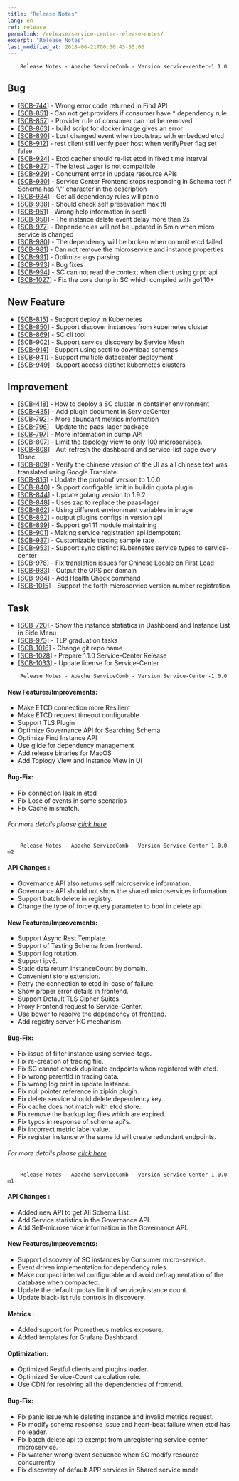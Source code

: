 ```yaml
---
title: "Release Notes"
lang: en
ref: release
permalink: /release/service-center-release-notes/
excerpt: "Release Notes"
last_modified_at: 2018-06-21T00:50:43-55:00
---
```



        Release Notes - Apache ServiceComb - Version service-center-1.1.0
            
<h2>        Bug
</h2>
<ul>
<li>[<a href='https://issues.apache.org/jira/browse/SCB-744'>SCB-744</a>] -         Wrong error code returned in Find API
</li>
<li>[<a href='https://issues.apache.org/jira/browse/SCB-851'>SCB-851</a>] -         Can not get providers if consumer have * dependency rule
</li>
<li>[<a href='https://issues.apache.org/jira/browse/SCB-857'>SCB-857</a>] -         Provider rule of consumer can not be removed
</li>
<li>[<a href='https://issues.apache.org/jira/browse/SCB-863'>SCB-863</a>] -         build script for docker image gives an error
</li>
<li>[<a href='https://issues.apache.org/jira/browse/SCB-890'>SCB-890</a>] -         Lost changed event when bootstrap with embedded etcd
</li>
<li>[<a href='https://issues.apache.org/jira/browse/SCB-912'>SCB-912</a>] -         rest client still verify peer host when verifyPeer flag set false
</li>
<li>[<a href='https://issues.apache.org/jira/browse/SCB-924'>SCB-924</a>] -         Etcd cacher should re-list etcd in fixed time interval
</li>
<li>[<a href='https://issues.apache.org/jira/browse/SCB-927'>SCB-927</a>] -         The latest Lager is not compatible
</li>
<li>[<a href='https://issues.apache.org/jira/browse/SCB-929'>SCB-929</a>] -         Concurrent error in update resource APIs
</li>
<li>[<a href='https://issues.apache.org/jira/browse/SCB-930'>SCB-930</a>] -         Service Center Frontend stops responding in Schema test if Schema has &#39;\&quot;&#39; character in the description
</li>
<li>[<a href='https://issues.apache.org/jira/browse/SCB-934'>SCB-934</a>] -         Get all dependency rules will panic
</li>
<li>[<a href='https://issues.apache.org/jira/browse/SCB-938'>SCB-938</a>] -         Should check self presevation max ttl
</li>
<li>[<a href='https://issues.apache.org/jira/browse/SCB-951'>SCB-951</a>] -         Wrong help information in scctl
</li>
<li>[<a href='https://issues.apache.org/jira/browse/SCB-958'>SCB-958</a>] -         The instance delete event delay more than 2s
</li>
<li>[<a href='https://issues.apache.org/jira/browse/SCB-977'>SCB-977</a>] -         Dependencies will not be updated in 5min when micro service is changed
</li>
<li>[<a href='https://issues.apache.org/jira/browse/SCB-980'>SCB-980</a>] -         The dependency will be broken when commit etcd failed
</li>
<li>[<a href='https://issues.apache.org/jira/browse/SCB-981'>SCB-981</a>] -         Can not remove the microservice and instance properties
</li>
<li>[<a href='https://issues.apache.org/jira/browse/SCB-991'>SCB-991</a>] -         Optimize args parsing
</li>
<li>[<a href='https://issues.apache.org/jira/browse/SCB-993'>SCB-993</a>] -         Bug fixes
</li>
<li>[<a href='https://issues.apache.org/jira/browse/SCB-994'>SCB-994</a>] -         SC can not read the context when client using grpc api
</li>
<li>[<a href='https://issues.apache.org/jira/browse/SCB-1027'>SCB-1027</a>] -         Fix the core dump in SC which compiled with go1.10+
</li>
</ul>
        
<h2>        New Feature
</h2>
<ul>
<li>[<a href='https://issues.apache.org/jira/browse/SCB-815'>SCB-815</a>] -         Support deploy in Kubernetes
</li>
<li>[<a href='https://issues.apache.org/jira/browse/SCB-850'>SCB-850</a>] -         Support discover instances from kubernetes cluster
</li>
<li>[<a href='https://issues.apache.org/jira/browse/SCB-869'>SCB-869</a>] -         SC cli tool
</li>
<li>[<a href='https://issues.apache.org/jira/browse/SCB-902'>SCB-902</a>] -         Support service discovery by Service Mesh
</li>
<li>[<a href='https://issues.apache.org/jira/browse/SCB-914'>SCB-914</a>] -         Support using scctl to download schemas
</li>
<li>[<a href='https://issues.apache.org/jira/browse/SCB-941'>SCB-941</a>] -         Support multiple datacenter deployment
</li>
<li>[<a href='https://issues.apache.org/jira/browse/SCB-949'>SCB-949</a>] -         Support access distinct kubernetes clusters
</li>
</ul>
        
<h2>        Improvement
</h2>
<ul>
<li>[<a href='https://issues.apache.org/jira/browse/SCB-418'>SCB-418</a>] -         How to deploy a SC cluster in container environment
</li>
<li>[<a href='https://issues.apache.org/jira/browse/SCB-435'>SCB-435</a>] -         Add plugin document in ServiceCenter
</li>
<li>[<a href='https://issues.apache.org/jira/browse/SCB-792'>SCB-792</a>] -         More abundant metrics information
</li>
<li>[<a href='https://issues.apache.org/jira/browse/SCB-796'>SCB-796</a>] -         Update the paas-lager package
</li>
<li>[<a href='https://issues.apache.org/jira/browse/SCB-797'>SCB-797</a>] -         More information in dump API
</li>
<li>[<a href='https://issues.apache.org/jira/browse/SCB-807'>SCB-807</a>] -         Limit the topology view to only 100 microservices. 
</li>
<li>[<a href='https://issues.apache.org/jira/browse/SCB-808'>SCB-808</a>] -         Aut-refresh the dashboard and service-list page every 10sec
</li>
<li>[<a href='https://issues.apache.org/jira/browse/SCB-809'>SCB-809</a>] -         Verify the chinese version of the UI as all chinese text was translated using Google Translate
</li>
<li>[<a href='https://issues.apache.org/jira/browse/SCB-816'>SCB-816</a>] -         Update the protobuf version to 1.0.0
</li>
<li>[<a href='https://issues.apache.org/jira/browse/SCB-840'>SCB-840</a>] -         Support configable limit in buildin quota plugin
</li>
<li>[<a href='https://issues.apache.org/jira/browse/SCB-844'>SCB-844</a>] -         Update golang version to 1.9.2
</li>
<li>[<a href='https://issues.apache.org/jira/browse/SCB-848'>SCB-848</a>] -         Uses zap to replace the paas-lager
</li>
<li>[<a href='https://issues.apache.org/jira/browse/SCB-862'>SCB-862</a>] -         Using different environment variables in image
</li>
<li>[<a href='https://issues.apache.org/jira/browse/SCB-892'>SCB-892</a>] -         output plugins configs in version api
</li>
<li>[<a href='https://issues.apache.org/jira/browse/SCB-899'>SCB-899</a>] -         Support go1.11 module maintaining
</li>
<li>[<a href='https://issues.apache.org/jira/browse/SCB-901'>SCB-901</a>] -         Making service registration api idempotent
</li>
<li>[<a href='https://issues.apache.org/jira/browse/SCB-937'>SCB-937</a>] -         Customizable tracing sample rate
</li>
<li>[<a href='https://issues.apache.org/jira/browse/SCB-953'>SCB-953</a>] -         Support sync distinct Kubernetes service types to service-center
</li>
<li>[<a href='https://issues.apache.org/jira/browse/SCB-978'>SCB-978</a>] -         Fix translation issues for Chinese Locale on First Load
</li>
<li>[<a href='https://issues.apache.org/jira/browse/SCB-983'>SCB-983</a>] -         Output the QPS per domain
</li>
<li>[<a href='https://issues.apache.org/jira/browse/SCB-984'>SCB-984</a>] -         Add Health Check command
</li>
<li>[<a href='https://issues.apache.org/jira/browse/SCB-1015'>SCB-1015</a>] -         Support the forth microservice version number registration
</li>
</ul>
            
<h2>        Task
</h2>
<ul>
<li>[<a href='https://issues.apache.org/jira/browse/SCB-720'>SCB-720</a>] -         Show the instance statistics in Dashboard and Instance List in Side Menu
</li>
<li>[<a href='https://issues.apache.org/jira/browse/SCB-973'>SCB-973</a>] -         TLP graduation tasks
</li>
<li>[<a href='https://issues.apache.org/jira/browse/SCB-1016'>SCB-1016</a>] -         Change git repo name
</li>
<li>[<a href='https://issues.apache.org/jira/browse/SCB-1028'>SCB-1028</a>] -         Prepare 1.1.0 Service-Center Release
</li>
<li>[<a href='https://issues.apache.org/jira/browse/SCB-1033'>SCB-1033</a>] -         Update license for Service-Center
</li>
</ul>
                                                                                                                                        
                                                                                                                                        

        Release Notes - Apache ServiceComb - Version Service-Center-1.0.0
    

#### New Features/Improvements:
 - Make ETCD connection more Resilient
 - Make ETCD request timeout configurable
 - Support TLS Plugin
 - Optimize Governance API for Searching Schema
 - Optimize Find Instance API
 - Use glide for dependency management
 - Add release binaries for MacOS
 - Add Toplogy View and Instance View in UI
 

#### Bug-Fix:
 - Fix connection leak in etcd
 - Fix Lose of events in some scenarios
 - Fix Cache mismatch.

###### For more details please [click here](https://issues.apache.org/jira/secure/ReleaseNote.jspa?projectId=12321626&version=12342427)


        Release Notes - Apache ServiceComb - Version Service-Center-1.0.0-m2
    

#### API Changes :
* Governance API also returns self microservice information.
* Governance API should not show the shared microservices information.
* Support batch delete in registry.
* Change the type of force query parameter to bool in delete api.

#### New Features/Improvements:
* Support Async Rest Template.
* Support of Testing Schema from frontend.
* Support log rotation.
* Support ipv6.
* Static data return instanceCount by domain.
* Convenient store extension.
* Retry the connection to etcd in-case of failure.
* Show proper error details in frontend.
* Support Default TLS Cipher Suites.
* Proxy Frontend request to Service-Center.
* Use bower to resolve the dependency of frontend.
* Add registry server HC mechanism.

#### Bug-Fix:
* Fix issue of filter instance using service-tags.
* Fix re-creation of tracing file.
* Fix SC cannot check duplicate endpoints when registered with etcd.
* Fix wrong parentId in tracing data.
* Fix wrong log print in update Instance.
* Fix null pointer reference in zipkin plugin.
* Fix delete service should delete dependency key.
* Fix cache does not match with etcd store.
* Fix remove the backup log files which are expired.
* Fix typos in response of schema api's.
* Fix incorrect metric label value.
* Fix register instance withe same id will create redundant endpoints.

###### For more details please [click here](https://issues.apache.org/jira/secure/ReleaseNote.jspa?projectId=12321626&version=12342354)


        Release Notes - Apache ServiceComb - Version Service-Center-1.0.0-m1
    

#### API Changes :
 * Added new API to get All Schema List.
 * Add Service statistics in the Governance API.
 * Add Self-microservice information in the Governance API.

#### New Features/Improvements:
* Support discovery of SC instances by Consumer micro-service.
* Event driven implementation for dependency rules.
* Make compact interval configurable and avoid defragmentation of the database when compacted.
* Update the default quota’s limit of service/instance count.
* Update black-list rule controls in discovery.

#### Metrics : 
* Added support for Prometheus metrics exposure.
* Added templates for Grafana Dashboard.
            
#### Optimization:
* Optimized Restful clients and plugins loader.
* Optimized Service-Count calculation rule.
* Use CDN for resolving all the dependencies of frontend.

#### Bug-Fix:
* Fix panic issue while deleting instance and invalid metrics request.
* Fix modify schema response issue and heart-beat failure when etcd has no leader.
* Fix batch delete api to exempt from unregistering service-center microservice.
* Fix watcher wrong event sequence when SC modify resource concurrently
* Fix discovery of default APP services in Shared service mode 
